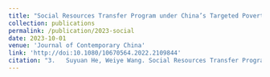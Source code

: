 ```yaml
---
title: "Social Resources Transfer Program under China’s Targeted Poverty Alleviation Strategy: Rural Social Structure and Local Politics"
collection: publications
permalink: /publication/2023-social
date: 2023-10-01
venue: 'Journal of Contemporary China'
link: 'http://doi:10.1080/10670564.2022.2109844'
citation: "3.	Suyuan He, Weiye Wang. Social Resources Transfer Program under China’s Targeted Poverty Alleviation Strategy: Rural Social Structure and Local Politics. <i>Journal of Contemporary China</i> 2023, 32(142): 686-703 http://doi:10.1080/10670564.2022.2109844"
---
```

